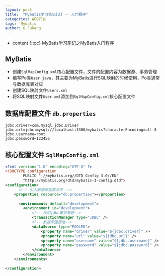 ```yaml
---
layout: post
title:  "Mybatis学习笔记[3] -- 入门程序"
categories: WEB开发
tags:  Mybatis
author: G.Fukang
---
```

* content
{:toc}
MyBatis学习笔记之MyBatis入门程序



## MyBatis 

- 创建`SqlMapConfig.xml`核心配置文件，文件的配置内容为数据源、事务管理
- 编写Po类`User.java`，其主要为MyBatis进行SQL映射的时候使用，Po类通常与数据库表对应
- 创建SQL映射文件`Users.xml`
- 将SQL映射文件`User.xml`添加到`SqlMapConfig.xml`核心配置文件

## 数据库配置文件 `db.properties`

```properties
jdbc.driver=com.mysql.jdbc.Driver
jdbc.url=jdbc:mysql://localhost:3306/mybatis?characterEncoding=utf-8
jdbc.username=root
jdbc.password=123456
```

## 核心配置文件 `SqlMapConfig.xml`

```xml
<?xml version="1.0" encoding="UTF-8" ?>
<!DOCTYPE configuration
        PUBLIC "-//mybatis.org//DTD Config 3.0//EN"
        "http://mybatis.org/dtd/mybatis-3-config.dtd">
<configuration>
      <!-- 引入数据库配置文件 -->
    <properties resource="db.properties"></properties>
  
      <environments default="development">
        <environment id="development">
            <!-- 使用jdbc事务管理-->
            <transactionManager type="JDBC" />
            <!-- 数据库连接池-->
            <dataSource type="POOLED">
                <property name="driver" value="${jdbc.driver}" />
                <property name="url" value="${jdbc.url}" />
                <property name="username" value="${jdbc.username}" />
                <property name="password" value="${jdbc.password}" />
            </dataSource>
        </environment>
    </environments>
  
</configuration>
```

## 